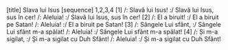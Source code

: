 [title] Slava lui Isus
[sequence] 1,2,3,4
[1]
/: Slavă lui Isus! :/
Slavă lui Isus, sus în cer!
/: Aleluia! :/  Slavă lui Isus, sus în cer!
[2]
/: El a biruit! :/
El a biruit pe Satan!
/: Aleluia! :/  El a biruit pe Satan!
[3]
/: Sângele Lui sfânt, :/
Sângele Lui sfânt m-a spălat!
/: Aleluia! :/  Sângele Lui sfânt m-a spălat!
[4]
/: Și m-a sigilat, :/
Și m-a sigilat cu Duh Sfânt!
/: Aleluia! :/  Și m-a sigilat cu Duh Sfânt!

